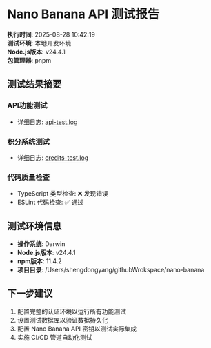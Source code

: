 # Nano Banana API 测试报告

**执行时间**: 2025-08-28 10:42:19  
**测试环境**: 本地开发环境  
**Node.js版本**: v24.4.1  
**包管理器**: pnpm  

## 测试结果摘要

### API功能测试
- 详细日志: [api-test.log](./api-test.log)

### 积分系统测试
- 详细日志: [credits-test.log](./credits-test.log)

### 代码质量检查
- TypeScript 类型检查: ❌ 发现错误
- ESLint 代码检查: ✅ 通过

## 测试环境信息

- **操作系统**: Darwin
- **Node.js版本**: v24.4.1
- **npm版本**: 11.4.2
- **项目目录**: /Users/shengdongyang/githubWrokspace/nano-banana

## 下一步建议

1. 配置完整的认证环境以运行所有功能测试
2. 设置测试数据库以验证数据持久化
3. 配置 Nano Banana API 密钥以测试实际集成
4. 实施 CI/CD 管道自动化测试

